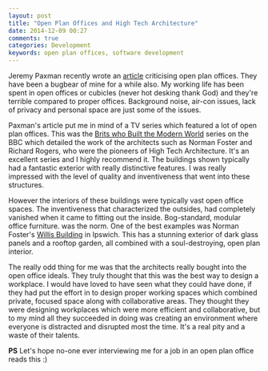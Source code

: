 ```yaml
---
layout: post
title: "Open Plan Offices and High Tech Architecture"
date: 2014-12-09 00:27
comments: true
categories: Development
keywords: open plan offices, software development
---
```

Jeremy Paxman recently wrote an [article](http://www.theguardian.com/commentisfree/2014/sep/12/jeremy-paxman-king-for-a-day-ban-open-plan-offices) criticising open plan offices. They have been a bugbear of mine for a while also. My working life has been spent in open offices or cubicles (never hot desking thank God) and they're terrible compared to proper offices. Background noise, air-con issues, lack of privacy and personal space are just some of the issues.

Paxman's article put me in mind of a TV series which featured a lot of open plan offices. This was the [Brits who Built the Modern World][] series on the BBC which detailed the work of the architects such as Norman Foster and Richard Rogers, who were the pioneers of High Tech Architecture. It's an excellent series and I highly recommend it. The buildings shown typically had a fantastic exterior with really distinctive features. I was really impressed with the level of quality and inventiveness that went into these structures. 

However the interiors of these buildings were typically vast open office spaces. The inventiveness that characterized the outsides, had completely vanished when it came to fitting out the inside. Bog-standard, modular office furniture. was the norm. One of the best examples was Norman Foster's [Willis Building][] in Ipswich. This has a stunning exterior of dark glass panels and a rooftop garden, all combined with a soul-destroying, open plan interior.

The really odd thing for me was that the architects really bought into the open office ideals. They truly thought that this was the best way to design a workplace. I would have loved to have seen what they could have done, if they had put the effort in to design proper working spaces which combined private, focused space along with collaborative areas. They thought they were designing workplaces which were more efficient and collaborative, but to my mind all they succeeded in doing was creating an environment where everyone is distracted and disrupted most the time. It's a real pity and a waste of their talents.

**PS** Let's hope no-one ever interviewing me for a job in an open plan office reads this :)

[Willis Building]: http://en.wikipedia.org/wiki/Willis_Building_(Ipswich)
[Brits who Built the Modern World]: http://www.bbc.co.uk/programmes/b03vgz7r